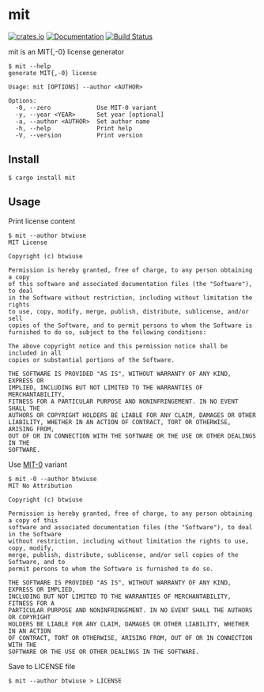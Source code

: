 mit
===

[![crates.io](https://img.shields.io/crates/v/mit.svg)](https://crates.io/crates/mit)
[![Documentation](https://docs.rs/mit/badge.svg)](https://docs.rs/mit)
[![Build Status](https://travis-ci.org/btwiuse/mit.svg?branch=master)](https://travis-ci.org/btwiuse/mit)

mit is an MIT{,-0} license generator

```
$ mit --help
generate MIT{,-0} license

Usage: mit [OPTIONS] --author <AUTHOR>

Options:
  -0, --zero             Use MIT-0 variant
  -y, --year <YEAR>      Set year [optional]
  -a, --author <AUTHOR>  Set author name
  -h, --help             Print help
  -V, --version          Print version
```

## Install

```
$ cargo install mit
```

## Usage

Print license content

```
$ mit --author btwiuse
MIT License

Copyright (c) btwiuse

Permission is hereby granted, free of charge, to any person obtaining a copy
of this software and associated documentation files (the "Software"), to deal
in the Software without restriction, including without limitation the rights
to use, copy, modify, merge, publish, distribute, sublicense, and/or sell
copies of the Software, and to permit persons to whom the Software is
furnished to do so, subject to the following conditions:

The above copyright notice and this permission notice shall be included in all
copies or substantial portions of the Software.

THE SOFTWARE IS PROVIDED "AS IS", WITHOUT WARRANTY OF ANY KIND, EXPRESS OR
IMPLIED, INCLUDING BUT NOT LIMITED TO THE WARRANTIES OF MERCHANTABILITY,
FITNESS FOR A PARTICULAR PURPOSE AND NONINFRINGEMENT. IN NO EVENT SHALL THE
AUTHORS OR COPYRIGHT HOLDERS BE LIABLE FOR ANY CLAIM, DAMAGES OR OTHER
LIABILITY, WHETHER IN AN ACTION OF CONTRACT, TORT OR OTHERWISE, ARISING FROM,
OUT OF OR IN CONNECTION WITH THE SOFTWARE OR THE USE OR OTHER DEALINGS IN THE
SOFTWARE.
```

Use [MIT-0](https://github.com/aws/mit-0) variant

```
$ mit -0 --author btwiuse
MIT No Attribution

Copyright (c) btwiuse

Permission is hereby granted, free of charge, to any person obtaining a copy of this
software and associated documentation files (the "Software"), to deal in the Software
without restriction, including without limitation the rights to use, copy, modify,
merge, publish, distribute, sublicense, and/or sell copies of the Software, and to
permit persons to whom the Software is furnished to do so.

THE SOFTWARE IS PROVIDED "AS IS", WITHOUT WARRANTY OF ANY KIND, EXPRESS OR IMPLIED,
INCLUDING BUT NOT LIMITED TO THE WARRANTIES OF MERCHANTABILITY, FITNESS FOR A
PARTICULAR PURPOSE AND NONINFRINGEMENT. IN NO EVENT SHALL THE AUTHORS OR COPYRIGHT
HOLDERS BE LIABLE FOR ANY CLAIM, DAMAGES OR OTHER LIABILITY, WHETHER IN AN ACTION
OF CONTRACT, TORT OR OTHERWISE, ARISING FROM, OUT OF OR IN CONNECTION WITH THE
SOFTWARE OR THE USE OR OTHER DEALINGS IN THE SOFTWARE.
```

Save to LICENSE file

```
$ mit --author btwiuse > LICENSE
```
